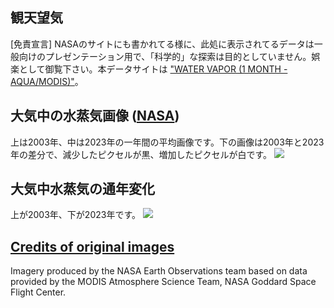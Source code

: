 ## 観天望気
[免責宣言] NASAのサイトにも書かれてる様に、此処に表示されてるデータは一般向けのプレゼンテーション用で、「科学的」な探索は目的としていません。娯楽として御覧下さい。本データサイトは ["WATER VAPOR (1 MONTH - AQUA/MODIS)"](https://neo.gsfc.nasa.gov/view.php?datasetId=MYDAL2_M_SKY_WV)。   

## 大気中の水蒸気画像 ([NASA](https://neo.gsfc.nasa.gov/view.php?datasetId=MYDAL2_M_SKY_WV))
上は2003年、中は2023年の一年間の平均画像です。下の画像は2003年と2023年の差分で、減少したピクセルが黒、増加したピクセルが白です。
![](Images/aqua_ave+.png)

## 大気中水蒸気の通年変化
上が2003年、下が2023年です。
![](Images/scomb0323.gif)

## [Credits of original images](https://neo.gsfc.nasa.gov/view.php?datasetId=MYDAL2_M_SKY_WV)
Imagery produced by the NASA Earth Observations team based on data provided by the MODIS Atmosphere Science Team, NASA Goddard Space Flight Center.

